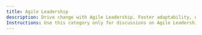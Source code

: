 ```yaml
---
title: Agile Leadership
description: Drive change with Agile Leadership. Foster adaptability, empower teams, and create a culture of continuous improvement.
Instructions: Use this category only for discussions on Agile Leadership. Topics should focus on servant leadership, organisational change, enabling high-performing teams, decision-making in complex environments, and aligning leadership with Agile principles.
---
```

